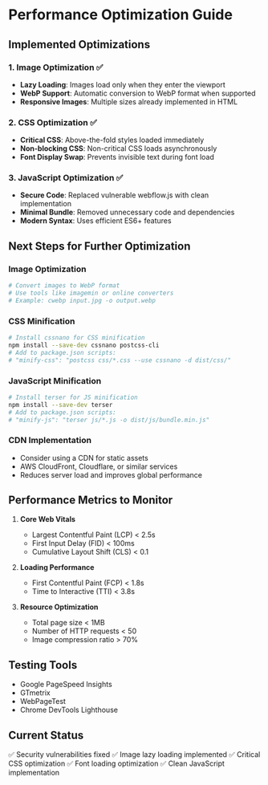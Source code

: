 # Performance Optimization Guide

## Implemented Optimizations

### 1. Image Optimization ✅
- **Lazy Loading**: Images load only when they enter the viewport
- **WebP Support**: Automatic conversion to WebP format when supported
- **Responsive Images**: Multiple sizes already implemented in HTML

### 2. CSS Optimization ✅
- **Critical CSS**: Above-the-fold styles loaded immediately
- **Non-blocking CSS**: Non-critical CSS loads asynchronously
- **Font Display Swap**: Prevents invisible text during font load

### 3. JavaScript Optimization ✅
- **Secure Code**: Replaced vulnerable webflow.js with clean implementation
- **Minimal Bundle**: Removed unnecessary code and dependencies
- **Modern Syntax**: Uses efficient ES6+ features

## Next Steps for Further Optimization

### Image Optimization
```bash
# Convert images to WebP format
# Use tools like imagemin or online converters
# Example: cwebp input.jpg -o output.webp
```

### CSS Minification
```bash
# Install cssnano for CSS minification
npm install --save-dev cssnano postcss-cli
# Add to package.json scripts:
# "minify-css": "postcss css/*.css --use cssnano -d dist/css/"
```

### JavaScript Minification
```bash
# Install terser for JS minification
npm install --save-dev terser
# Add to package.json scripts:
# "minify-js": "terser js/*.js -o dist/js/bundle.min.js"
```

### CDN Implementation
- Consider using a CDN for static assets
- AWS CloudFront, Cloudflare, or similar services
- Reduces server load and improves global performance

## Performance Metrics to Monitor

1. **Core Web Vitals**
   - Largest Contentful Paint (LCP) < 2.5s
   - First Input Delay (FID) < 100ms
   - Cumulative Layout Shift (CLS) < 0.1

2. **Loading Performance**
   - First Contentful Paint (FCP) < 1.8s
   - Time to Interactive (TTI) < 3.8s

3. **Resource Optimization**
   - Total page size < 1MB
   - Number of HTTP requests < 50
   - Image compression ratio > 70%

## Testing Tools

- Google PageSpeed Insights
- GTmetrix
- WebPageTest
- Chrome DevTools Lighthouse

## Current Status
✅ Security vulnerabilities fixed
✅ Image lazy loading implemented
✅ Critical CSS optimization
✅ Font loading optimization
✅ Clean JavaScript implementation